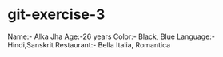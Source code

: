 # git-exercise-3
Name:- Alka Jha
Age:-26 years
Color:- Black, Blue
Language:- Hindi,Sanskrit
Restaurant:- Bella Italia, Romantica
